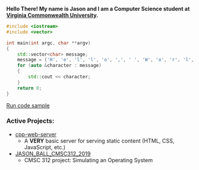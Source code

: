 **Hello There! My name is Jason and I am a Computer Science student at [Virginia Commonwealth University](https://vcu.edu).**

```c++
#include <iostream>
#include <vector>

int main(int argc, char **argv)
{
    std::vector<char> message;
    message = {'H', 'e', 'l', 'l', 'o', ',', ' ', 'W', 'o', 'r', 'l', 'd', '!', '\n'};
    for (auto &character : message)
    {
        std::cout << character;
    }
    return 0;
}
```
[Run code sample](https://website-code-sample.jasonericball.repl.run)

### Active Projects:
* [cpp-web-server](https://jason-ball.com/cpp-web-server)
  * A **VERY** basic server for serving static content (HTML, CSS, JavaScript, etc.)
* [JASON_BALL_CMSC312_2019](https://github.com/jason-ball/JASON_BALL_CMSC312_2019)
  * CMSC 312 project: Simulating an Operating System

